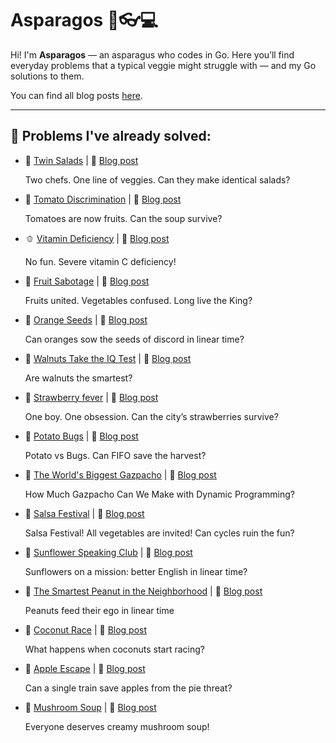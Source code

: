 # Asparagos 🥬👓💻

Hi! I'm **Asparagos** — an asparagus who codes in Go.
Here you’ll find everyday problems that a typical veggie might struggle with — and my Go solutions to them.

You can find all blog posts [here](https://dev.to/asparagos).

---

## 🧩 Problems I've already solved:

- 🥗 [Twin Salads](./twin_salads/README.md) | 📖 [Blog post](https://dev.to/asparagos/go-coding-with-asparagos-can-two-chefs-make-twin-salads-4de8)

  Two chefs. One line of veggies. Can they make identical salads?

- 🍅 [Tomato Discrimination](./tomato_discrimination/README.md) | 📖 [Blog post](https://dev.to/asparagos/go-coding-with-asparagos-tomato-discrimination-in-the-soup-queue-4i7)

  Tomatoes are now fruits. Can the soup survive?

- 🫑 [Vitamin Deficiency](./vitamin_deficiency/README.md) | 📖 [Blog post](https://dev.to/asparagos/go-coding-with-asparagos-can-two-veggies-cure-a-vitamin-crisis-56jl)

  No fun. Severe vitamin C deficiency!

- 🍍 [Fruit Sabotage](./fruit_sabotage/README.md) | 📖 [Blog post](https://dev.to/asparagos/go-coding-with-asparagos-can-we-find-the-king-in-o1-space-4fd4)

  Fruits united. Vegetables confused. Long live the King?

- 🍊 [Orange Seeds](./orange_seeds/README.md) | 📖 [Blog post](https://dev.to/asparagos/go-coding-with-asparagos-can-oranges-sow-the-seeds-of-discord-in-linear-time-1643)

  Can oranges sow the seeds of discord in linear time?

- 🌰 [Walnuts Take the IQ Test](./walnut_iq/README.md) | 📖 [Blog post](https://dev.to/asparagos/go-coding-with-asparagos-walnuts-take-the-iq-test-8dl)

  Are walnuts the smartest?

- 🍓 [Strawberry fever](./strawberry_fever/README.md) | 📖 [Blog post](https://dev.to/asparagos/go-coding-with-asparagos-are-strawberries-in-danger-nab)

  One boy. One obsession. Can the city’s strawberries survive?

- 🥔 [Potato Bugs](./potato_bugs/README.md) | 📖 [Blog post](https://dev.to/asparagos/asparagos-vs-potato-bugs-can-he-detect-the-cycle-in-o1-space-1dll)

  Potato vs Bugs. Can FIFO save the harvest?

- 🍅 [The World's Biggest Gazpacho](./worlds_biggest_gazpacho/README.md) | 📖 [Blog post]()

  How Much Gazpacho Can We Make with Dynamic Programming?

- 🥗 [Salsa Festival](./salsa_festival/README.md) | 📖 [Blog post](https://dev.to/asparagos/go-coding-with-asparagos-will-graph-cycles-spoil-the-salsa-festival-2eod)

  Salsa Festival! All vegetables are invited! Can cycles ruin the fun?

- 🌻 [Sunflower Speaking Club](./sunflower_speaking_club/README.md) | 📖 [Blog post](https://dev.to/asparagos/go-coding-with-asparagos-sunflowers-and-the-speaking-challenge-2gd6)

  Sunflowers on a mission: better English in linear time?

- 🥜 [The Smartest Peanut in the Neighborhood](./smartest_peanut/README.md) | 📖 [Blog post](https://dev.to/asparagos/go-coding-with-asparagos-the-smartest-peanut-in-the-neighborhood-3o92)

  Peanuts feed their ego in linear time

- 🥥 [Coconut Race](./coconut_race/README.md) | 📖 [Blog post](https://dev.to/asparagos/go-coding-with-asparagos-coconuts-never-roll-alone-8f8)

  What happens when coconuts start racing?

- 🍎 [Apple Escape](./apple_escape/README.md) | 📖 [Blog post](https://dev.to/asparagos/go-coding-with-asparagos-saving-apples-from-pies-58p8)

  Can a single train save apples from the pie threat?

- 🍄 [Mushroom Soup](./mushroom_soup/README.md) | 📖 [Blog post](https://dev.to/asparagos/go-coding-with-asparagos-mushroom-soup-for-everyone-55a3)

  Everyone deserves creamy mushroom soup!
